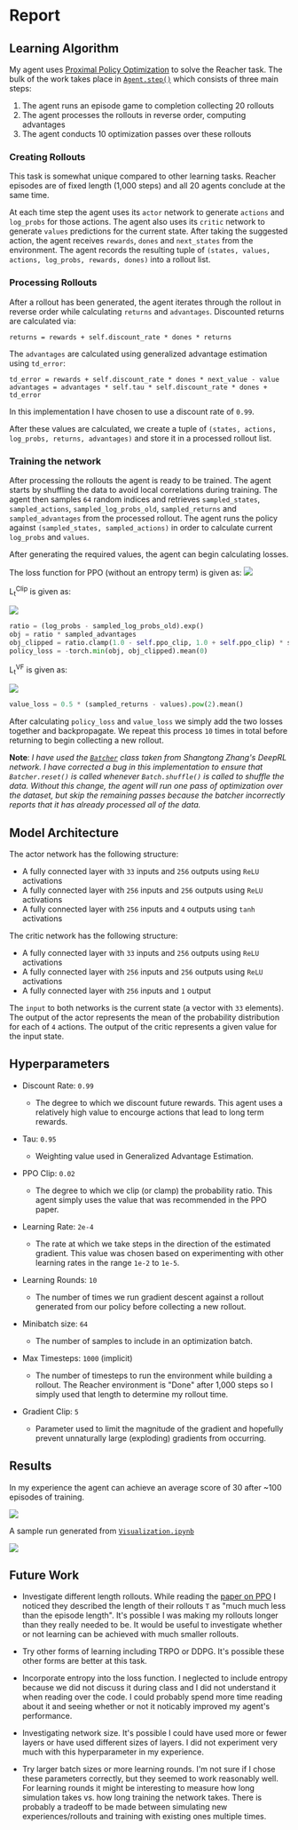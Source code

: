 # Report

## Learning Algorithm

My agent uses [Proximal Policy Optimization](https://arxiv.org/abs/1707.06347) to solve the Reacher task. The bulk of the work takes place in [`Agent.step()`](https://github.com/JoshVarty/Reacher/blob/master/agent.py#L109-L120) which consists of three main steps:
1. The agent runs an episode game to completion collecting 20 rollouts
2. The agent processes the rollouts in reverse order, computing advantages
3. The agent conducts 10 optimization passes over these rollouts

### Creating Rollouts

This task is somewhat unique compared to other learning tasks. Reacher episodes are of fixed length (1,000 steps) and all 20 agents conclude at the same time. 

At each time step the agent uses its `actor` network to generate `actions` and `log_probs` for those actions. The agent also uses its `critic` network to generate `values` predictions for the current state. After taking the suggested action, the agent receives `rewards`, `dones` and `next_states` from the environment. The agent records the resulting tuple of `(states, values, actions, log_probs, rewards, dones)` into a rollout list.

### Processing Rollouts

After a rollout has been generated, the agent iterates through the rollout in reverse order while calculating `returns` and `advantages`. Discounted returns are calculated via:

`returns = rewards + self.discount_rate * dones * returns`

The `advantages` are calculated using generalized advantage estimation using `td_error`:

`td_error = rewards + self.discount_rate * dones * next_value - value`
`advantages = advantages * self.tau * self.discount_rate * dones + td_error`

In this implementation I have chosen to use a discount rate of `0.99`.

After these values are calculated, we create a tuple of `(states, actions, log_probs, returns, advantages)` and store it in a processed rollout list.

### Training the network

After processing the rollouts the agent is ready to be trained. The agent starts by shuffling the data to avoid local correlations during training. The agent then samples `64` random indices and retrieves `sampled_states`, `sampled_actions`, `sampled_log_probs_old`, `sampled_returns` and `sampled_advantages` from the processed rollout. The agent runs the policy against `(sampled_states, sampled_actions)` in order to calculate current `log_probs` and `values`. 

After generating the required values, the agent can begin calculating losses.

The loss function for PPO (without an entropy term) is given as:
![](https://i.imgur.com/aIs0oV8.png)

L<sub>t</sub><sup>Clip</sup> is given as: 

![](https://i.imgur.com/P0CjgZs.png)

```Python
ratio = (log_probs - sampled_log_probs_old).exp()
obj = ratio * sampled_advantages
obj_clipped = ratio.clamp(1.0 - self.ppo_clip, 1.0 + self.ppo_clip) * sampled_advantages
policy_loss = -torch.min(obj, obj_clipped).mean(0)
```

L<sub>t</sub><sup>VF</sup> is given as:

![](https://i.imgur.com/dmdd8Ap.png)

```Python
value_loss = 0.5 * (sampled_returns - values).pow(2).mean()
```

After calculating `policy_loss` and `value_loss` we simply add the two losses together and backpropagate. We repeat this process `10` times in total before returning to begin collecting a new rollout.

**Note**: *I have used the [`Batcher`](https://github.com/ShangtongZhang/DeepRL/blob/95ac4ea17e82fe166b8c8b737da87db0b2097898/deep_rl/utils/misc.py#L56-L81) class taken from Shangtong Zhang's DeepRL network. I have corrected a bug in this implementation to ensure that `Batcher.reset()` is called whenever `Batch.shuffle()` is called to shuffle the data. Without this change, the agent will run one pass of optimization over the dataset, but skip the remaining passes because the batcher incorrectly reports that it has already processed all of the data.*

## Model Architecture

The actor network has the following structure:
 - A fully connected layer with `33` inputs and `256` outputs using `ReLU` activations
 - A fully connected layer with `256` inputs and `256` outputs using `ReLU` activations
 - A fully connected layer with `256` inputs and `4` outputs using `tanh` activations

The critic network has the following structure:
 - A fully connected layer with `33` inputs and `256` outputs using `ReLU` activations
 - A fully connected layer with `256` inputs and `256` outputs using `ReLU` activations
 - A fully connected layer with `256` inputs and `1` output

The `input` to both networks is the current state (a vector with `33` elements). The output of the actor represents the mean of the probability distribution for each of `4` actions. The output of the critic represents a given value for the input state.

## Hyperparameters

- Discount Rate: `0.99`
    - The degree to which we discount future rewards. This agent uses a relatively high value to encourge actions that lead to long term rewards.
    
- Tau: `0.95`
    - Weighting value used in Generalized Advantage Estimation. 

- PPO Clip: `0.02`
    - The degree to which we clip (or clamp) the probability ratio. This agent simply uses the value that was recommended in the PPO paper. 

- Learning Rate: `2e-4`
    - The rate at which we take steps in the direction of the estimated gradient. This value was chosen based on experimenting with other learning rates in the range `1e-2` to `1e-5`.

- Learning Rounds: `10`
    - The number of times we run gradient descent against a rollout generated from our policy before collecting a new rollout. 

- Minibatch size: `64`
    - The number of samples to include in an optimization batch. 

- Max Timesteps: `1000` (implicit)
    - The number of timesteps to run the environment while building a rollout. The Reacher environment is "Done" after 1,000 steps so I simply used that length to determine my rollout time.

- Gradient Clip: `5` 
    - Parameter used to limit the magnitude of the gradient and hopefully prevent unnaturally large (exploding) gradients from occurring. 

## Results

In my experience the agent can achieve an average score of 30 after ~100 episodes of training.

![](https://i.gyazo.com/e14d5c2b30a12a4c17af517423ed3033.png)

A sample run generated from [`Visualization.ipynb`](https://github.com/JoshVarty/Reacher/blob/master/Visualization.ipynb)

![](https://i.imgur.com/ynawSiY.gif)


## Future Work

- Investigate different length rollouts. While reading the [paper on PPO](https://arxiv.org/pdf/1707.06347.pdf) I noticed they described the length of their rollouts `T` as "much much less than the episode length". It's possible I was making my rollouts longer than they really needed to be. It would be useful to investigate whether or not learning can be achieved with much smaller rollouts.

- Try other forms of learning including TRPO or DDPG. It's possible these other forms are better at this task. 

- Incorporate entropy into the loss function. I neglected to include entropy because we did not discuss it during class and I did not understand it when reading over the code. I could probably spend more time reading about it and seeing whether or not it noticably improved my agent's performance.

- Investigating network size. It's possible I could have used more or fewer layers or have used different sizes of layers. I did not experiment very much with this hyperparameter in my experience.

- Try larger batch sizes or more learning rounds. I'm not sure if I chose these parameters correctly, but they seemed to work reasonably well. For learning rounds it might be interesting to measure how long simulation takes vs. how long training the network takes. There is probably a tradeoff to be made between simulating new experiences/rollouts and training with existing ones multiple times.